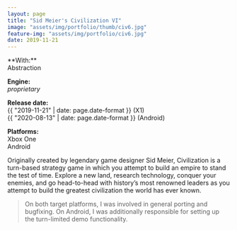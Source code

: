 ```yaml
---
layout: page
title: "Sid Meier's Civilization VI"
image: "assets/img/portfolio/thumb/civ6.jpg"
feature-img: "assets/img/portfolio/civ6.jpg"
date: 2019-11-21
---
```

<div class="portfolio-page-right" markdown="1">
**With:**<br>Abstraction

**Engine:**<br>*proprietary*

**Release date:**<br>{{ "2019-11-21" | date: page.date-format }} (X1)<br>{{ "2020-08-13" | date: page.date-format }} (Android)

**Platforms:**<br>Xbox One<br>Android
</div>
<div class="portfolio-page-left" markdown="1">
Originally created by legendary game designer Sid Meier, Civilization is a turn-based strategy game in which you attempt to build an empire to stand the test of time.
Explore a new land, research technology, conquer your enemies, and go head-to-head with history’s most renowned leaders as you attempt to build the greatest civilization the world has ever known.

> On both target platforms, I was involved in general porting and bugfixing. On Android, I was additionally responsible for setting up the turn-limited demo functionality.
</div>